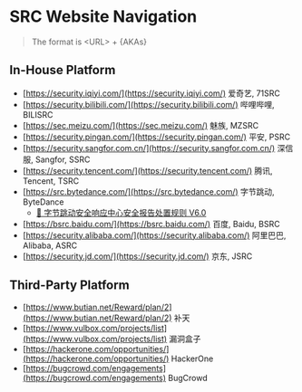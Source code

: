 # SRC Website Navigation

> The format is \<URL> + {AKAs}

## In-House Platform

* [https://security.iqiyi.com/](https://security.iqiyi.com/) 爱奇艺, 71SRC
* [https://security.bilibili.com/](https://security.bilibili.com/) 哔哩哔哩, BILISRC
* [https://sec.meizu.com/](https://sec.meizu.com/) 魅族, MZSRC
* [https://security.pingan.com/](https://security.pingan.com/) 平安, PSRC
* [https://security.sangfor.com.cn/](https://security.sangfor.com.cn/) 深信服, Sangfor, SSRC
* [https://security.tencent.com/](https://security.tencent.com/) 腾讯, Tencent, TSRC
* [https://src.bytedance.com/](https://src.bytedance.com/) 字节跳动, ByteDance
  * [🚀 字节跳动安全响应中心安全报告处置规则 V6.0](https://q2a1fk6o03.feishu.cn/docx/WPOHdeVdLoJgPfx25VmcfVJxnde)
* [https://bsrc.baidu.com/](https://bsrc.baidu.com/) 百度, Baidu, BSRC
* [https://security.alibaba.com/](https://security.alibaba.com/) 阿里巴巴, Alibaba, ASRC
* [https://security.jd.com/](https://security.jd.com/) 京东, JSRC

## Third-Party Platform

* [https://www.butian.net/Reward/plan/2](https://www.butian.net/Reward/plan/2) 补天
* [https://www.vulbox.com/projects/list](https://www.vulbox.com/projects/list) 漏洞盒子
* [https://hackerone.com/opportunities/](https://hackerone.com/opportunities/) HackerOne
* [https://bugcrowd.com/engagements](https://bugcrowd.com/engagements) BugCrowd
